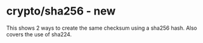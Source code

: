 # crypto/sha256 - new

This shows 2 ways to create the same checksum using a sha256 hash. Also covers the use of sha224.

